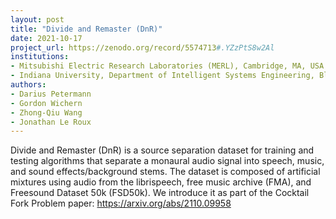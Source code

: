 ```yaml
---
layout: post
title: "Divide and Remaster (DnR)"
date: 2021-10-17
project_url: https://zenodo.org/record/5574713#.YZzPtS8w2Al
institutions:
- Mitsubishi Electric Research Laboratories (MERL), Cambridge, MA, USA
- Indiana University, Department of Intelligent Systems Engineering, Bloomington, IN, USA
authors: 
- Darius Petermann 
- Gordon Wichern 
- Zhong-Qiu Wang
- Jonathan Le Roux
---
```


Divide and Remaster (DnR) is a source separation dataset for training and testing algorithms that separate a monaural audio signal into speech, music, and sound effects/background stems. The dataset is composed of artificial mixtures using audio from the librispeech, free music archive (FMA), and Freesound Dataset 50k (FSD50k). We introduce it as part of the Cocktail Fork Problem paper: https://arxiv.org/abs/2110.09958